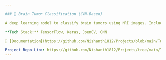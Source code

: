 ```yaml
---

### 🧠 Brain Tumor Classification (CNN-Based)

A deep learning model to classify brain tumors using MRI images. Includes both a custom CNN and a Keras Sequential model, trained and evaluated with preprocessing and augmentation.

**Tech Stack:** TensorFlow, Keras, OpenCV, CNN  

📘 [Documentation](https://github.com/Nishanth1812/Projects/blob/main/Tumor%20Classification%20using%20cnn/README.md) | 🚫 Demo not yet available

Project Repo Link: https://github.com/Nishanth1812/Projects/tree/main/Tumor%20Classification%20using%20cnn
--- 
```

